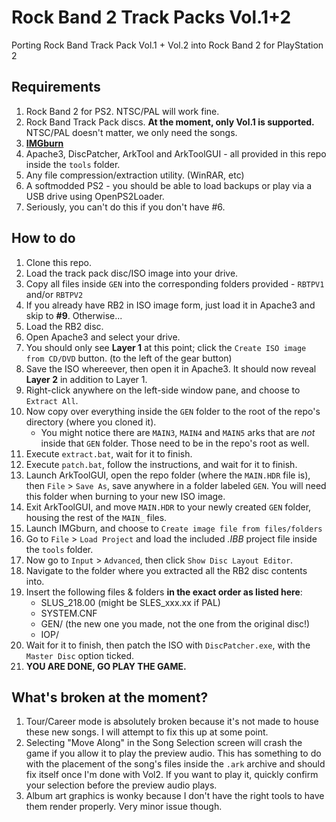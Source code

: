 # Rock Band 2 Track Packs Vol.1+2
Porting Rock Band Track Pack Vol.1 + Vol.2 into Rock Band 2 for PlayStation 2

## Requirements
  1.  Rock Band 2 for PS2. NTSC/PAL will work fine.
  2.  Rock Band Track Pack discs. **At the moment, only Vol.1 is supported.** NTSC/PAL doesn't matter, we only need the songs.
  3.  [**IMGburn**](https://www.imgburn.com/)
  4.  Apache3, DiscPatcher, ArkTool and ArkToolGUI - all provided in this repo inside the `tools` folder.
  5.  Any file compression/extraction utility. (WinRAR, etc)
  5.  A softmodded PS2 - you should be able to load backups or play via a USB drive using OpenPS2Loader.
  6.  Seriously, you can't do this if you don't have #6.
  
## How to do
  1.  Clone this repo.
  2.  Load the track pack disc/ISO image into your drive.
  3.  Copy all files inside `GEN` into the corresponding folders provided - `RBTPV1` and/or `RBTPV2`
  4.  If you already have RB2 in ISO image form, just load it in Apache3 and skip to **#9**. Otherwise...
  5.  Load the RB2 disc.
  6.  Open Apache3 and select your drive.
  7.  You should only see **Layer 1** at this point; click the `Create ISO image from CD/DVD` button. (to the left of the gear button)
  8.  Save the ISO whereever, then open it in Apache3. It should now reveal **Layer 2** in addition to Layer 1.
  9.  Right-click anywhere on the left-side window pane, and choose to `Extract All`.
  10. Now copy over everything inside the `GEN` folder to the root of the repo's directory (where you cloned it).
      - You might notice there are `MAIN3`, `MAIN4` and `MAIN5` arks that are *not* inside that `GEN` folder. Those need to be in the repo's root as well. 
  11. Execute `extract.bat`, wait for it to finish.
  12. Execute `patch.bat`, follow the instructions, and wait for it to finish.
  13. Launch ArkToolGUI, open the repo folder (where the `MAIN.HDR` file is), then `File` > `Save As`, save anywhere in a folder labeled `GEN`. You will need this folder when burning to your new ISO image.
  14. Exit ArkToolGUI, and move `MAIN.HDR` to your newly created `GEN` folder, housing the rest of the `MAIN_` files.
  15. Launch IMGburn, and choose to `Create image file from files/folders`
  16. Go to `File` > `Load Project` and load the included *.IBB* project file inside the `tools` folder.
  17. Now go to `Input` > `Advanced`, then click `Show Disc Layout Editor`.
  18. Navigate to the folder where you extracted all the RB2 disc contents into.
  19. Insert the following files & folders **in the exact order as listed here**:
      - SLUS_218.00 (might be SLES_xxx.xx if PAL)
      - SYSTEM.CNF
      - GEN/ (the new one you made, not the one from the original disc!)
      - IOP/
  20. Wait for it to finish, then patch the ISO with `DiscPatcher.exe`, with the `Master Disc` option ticked.
  21. **YOU ARE DONE, GO PLAY THE GAME.**

## What's broken at the moment?
  1. Tour/Career mode is absolutely broken because it's not made to house these new songs. I will attempt to fix this up at some point.
  2. Selecting "Move Along" in the Song Selection screen will crash the game if you allow it to play the preview audio. This has something to do with the placement of the song's files inside the `.ark` archive and should fix itself once I'm done with Vol2. If you want to play it, quickly confirm your selection before the preview audio plays.
  3. Album art graphics is wonky because I don't have the right tools to have them render properly. Very minor issue though.
